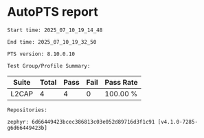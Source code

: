 # AutoPTS report

    Start time: 2025_07_10_19_14_48

    End time: 2025_07_10_19_32_50

    PTS version: 8.10.0.10

    Test Group/Profile Summary: 
|  Suite  | Total | Pass | Fail | Pass Rate|
|---------|-------|------|------|----------|
|L2CAP    |4      |4     |0     | 100.00 % |

    Repositories:

	zephyr: 6d66449423bcec386813c03e052d89716d3f1c91 [v4.1.0-7285-g6d66449423b]
